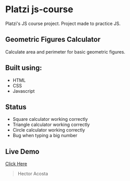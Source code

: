 # Platzi js-course

Platzi's JS course project. Project made to practice JS.

## Geometric Figures Calculator

Calculate area and perimeter for basic geometric figures.

## Built using: 

- HTML
- CSS
- Javascript

## Status 

- Square calculator working correctly
- Triangle calculator working correctly
- Circle calculator working correctly
- Bug when typing a big number

## Live Demo
[Click Here](https://thunderprocode.github.io/js-course/)

> Hector Acosta 